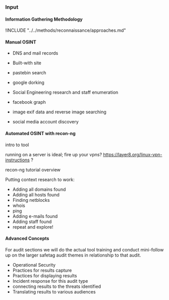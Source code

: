 ### Input

#### Information Gathering Methodology

<?step-by-step explanation that is tool agnostic of the audit / approach?>

!INCLUDE "../../methods/reconnaissance/approaches.md"

#### Manual OSINT

* DNS and mail records
* Built-with site
* pastebin search
* google dorking

* Social Engineering research and staff enumeration
* facebook graph
* image exif data and reverse image searching
* social media account discovery

#### Automated OSINT with  recon-ng


intro to tool

running on a server is ideal; fire up your vpns?
https://layer8.org/linux-vpn-instructions ? 

recon-ng tutorial overview

Putting context research to work:

* Adding all domains found
* Adding all hosts found
* Finding netblocks
* whois
* ping
* Adding e-mails found
* Adding staff found
* repeat and explore!


#### Advanced Concepts 

For audit sections we will do the actual tool training and  conduct mini-follow up on the larger safetag audit themes in relationship to that audit.

- Operational Security
- Practices for results capture
- Practices for displaying results
- Incident response for this audit type
- connecting results to the threats identified
- Translating results to various audiences
